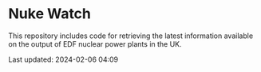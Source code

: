 # Nuke Watch

This repository includes code for retrieving the latest information available on the output of EDF nuclear power plants in the UK.

Last updated: 2024-02-06 04:09